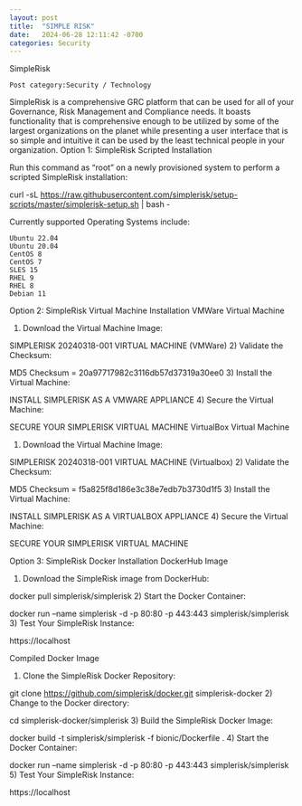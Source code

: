 ```yaml
---
layout: post
title:  "SIMPLE RISK"
date:   2024-06-28 12:11:42 -0700
categories: Security
---
```

SimpleRisk

    Post category:Security / Technology

SimpleRisk is a comprehensive GRC platform that can be used for all of your Governance, Risk Management and Compliance needs. It boasts functionality that is comprehensive enough to be utilized by some of the largest organizations on the planet while presenting a user interface that is so simple and intuitive it can be used by the least technical people in your organization.
Option 1: SimpleRisk Scripted Installation

Run this command as “root” on a newly provisioned system to perform a scripted SimpleRisk installation:

curl -sL https://raw.githubusercontent.com/simplerisk/setup-scripts/master/simplerisk-setup.sh | bash -

Currently supported Operating Systems include:

    Ubuntu 22.04
    Ubuntu 20.04
    CentOS 8
    CentOS 7
    SLES 15
    RHEL 9
    RHEL 8
    Debian 11

Option 2: SimpleRisk Virtual Machine Installation
VMWare Virtual Machine
1) Download the Virtual Machine Image:

SIMPLERISK 20240318-001 VIRTUAL MACHINE (VMWare)
2) Validate the Checksum:

MD5 Checksum = 20a97717982c3116db57d37319a30ee0
3) Install the Virtual Machine:

INSTALL SIMPLERISK AS A VMWARE APPLIANCE
4) Secure the Virtual Machine:

SECURE YOUR SIMPLERISK VIRTUAL MACHINE
VirtualBox Virtual Machine
1) Download the Virtual Machine Image:

SIMPLERISK 20240318-001 VIRTUAL MACHINE (Virtualbox)
2) Validate the Checksum:

MD5 Checksum = f5a825f8d186e3c38e7edb7b3730d1f5
3) Install the Virtual Machine:

INSTALL SIMPLERISK AS A VIRTUALBOX APPLIANCE
4) Secure the Virtual Machine:

SECURE YOUR SIMPLERISK VIRTUAL MACHINE

Option 3: SimpleRisk Docker Installation
DockerHub Image
1) Download the SimpleRisk image from DockerHub:

docker pull simplerisk/simplerisk
2) Start the Docker Container:

docker run –name simplerisk -d -p 80:80 -p 443:443 simplerisk/simplerisk
3) Test Your SimpleRisk Instance:

https://localhost

Compiled Docker Image
1) Clone the SimpleRisk Docker Repository:

git clone https://github.com/simplerisk/docker.git simplerisk-docker
2) Change to the Docker directory:

cd simplerisk-docker/simplerisk
3) Build the SimpleRisk Docker Image:

docker build -t simplerisk/simplerisk -f bionic/Dockerfile .
4) Start the Docker Container:

docker run –name simplerisk -d -p 80:80 -p 443:443 simplerisk/simplerisk
5) Test Your SimpleRisk Instance:

https://localhost

